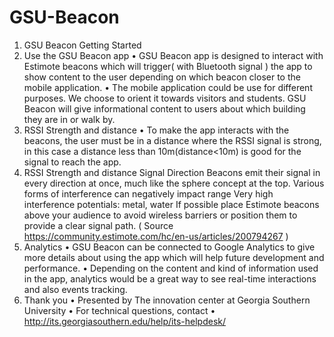 # GSU-Beacon
 1. GSU Beacon Getting Started
2. Use the GSU Beacon app • GSU Beacon app is designed to interact with Estimote beacons which will trigger( with Bluetooth signal ) the app to show content to the user depending on which beacon closer to the mobile application. • The mobile application could be use for different purposes. We choose to orient it towards visitors and students. GSU Beacon will give informational content to users about which building they are in or walk by.
3. RSSI Strength and distance • To make the app interacts with the beacons, the user must be in a distance where the RSSI signal is strong, in this case a distance less than 10m(distance<10m) is good for the signal to reach the app.
4. RSSI Strength and distance Signal Direction Beacons emit their signal in every direction at once, much like the sphere concept at the top. Various forms of interference can negatively impact range Very high interference potentials: metal, water If possible place Estimote beacons above your audience to avoid wireless barriers or position them to provide a clear signal path. ( Source https://community.estimote.com/hc/en-us/articles/200794267 )
5. Analytics • GSU Beacon can be connected to Google Analytics to give more details about using the app which will help future development and performance. • Depending on the content and kind of information used in the app, analytics would be a great way to see real-time interactions and also events tracking.
6. Thank you • Presented by The innovation center at Georgia Southern University • For technical questions, contact • http://its.georgiasouthern.edu/help/its-helpdesk/
